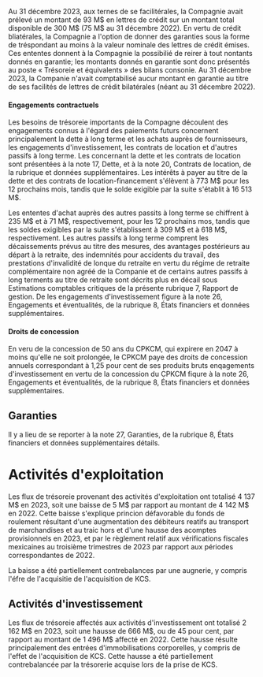 Au 31 décembre 2023, aux ternes de se facilitérales, la Compagnie avait prélevé un montant de 93 M\$ en lettres de crédit sur un montant total disponible de 300 M\$ (75 M\$ au 31 décembre 2022). En vertu de crédit bliatérales, la Compagnie a l'option de donner des garanties sous la forme de tréspondant au moins à la valeur nominale des lettres de crédit émises. Ces ententes donnent à la Compagnie la possibilié de reirer à tout nontants donnés en garantie; les montants donnés en garantie sont donc présentés au poste « Trésoreie et équivalents » des bilans consonie. Au 31 décembre 2023, la Companie n'avait comptabilisé aucur montant en garantie au titre de ses facilités de lettres de crédit bilatérales (néant au 31 décembre 2022).

#### Engagements contractuels

 Les besoins de trésoreie importants de la Compagne découlent des engagements connus à l'égard des paiements futurs concernent principalement la dette à long terme et les achats auprès de fournisseurs, les engagements d'investissement, les contrats de location et d'autres passifs à long terme. Les concernant la dette et les contrats de location sont présentées à la note 17, Dette, et à la note 20, Contrats de location, de la rubrique et données supplémentaires. Les intérêts à payer au titre de la dette et des contrats de location-financement s'élèvent à 773 M\$ pour les 12 prochains mois, tandis que le solde exigible par la suite s'établit à 16 513 M\$.

Les ententes d'achat auprès des autres passits à long terme se chiffrent à 235 M\$ et à 71 M\$, respectivement, pour les 12 prochains mos, tandis que les soldes exigibles par la suite s'établissent à 309 M\$ et à 618 M\$, respectivement. Les autres passifs à long terme comprent les décaissements prévus au titre des mesures, des avantages postérieurs au départ à la retraite, des indemnités pour accidents du travail, des prestations d'invalidité de lonque du retraite en vertu du régime de retraite complémentaire non agréé de la Companie et de certains autres passifs à long terments au titre de retraite sont décrits plus en décail sous Estimations comptables critiques de la présente rubrique 7, Rapport de gestion. De les engagements d'investissement figure à la note 26, Engagements et éventualités, de la rubrique 8, États financiers et données supplémentaires.

#### Droits de concession

En veru de la concession de 50 ans du CPKCM, qui expirere en 2047 à moins qu'elle ne soit prolongée, le CPKCM paye des droits de concession annuels correspondant à 1,25 pour cent de ses produits bruts enqagements d'investissement en vertu de la concession du CPKCM fiqure à la note 26, Engagements et éventualités, de la rubrique 8, États financiers et données supplémentaires.

## Garanties

ll y a lieu de se reporter à la note 27, Garanties, de la rubrique 8, États financiers et données supplémentaires détails.

# Activités d'exploitation

Les flux de trésoreie provenant des activités d'exploitation ont totalisé 4 137 M\$ en 2023, soit une baisse de 5 M\$ par rapport au montant de 4 142 M\$ en 2022. Cette baisse s'explique princion défavorable du fonds de roulement résultant d'une augmentation des débiteurs reatifs au transport de marchandises et au traic hors et d'une hausse des acomptes provisionnels en 2023, et par le règlement relatif aux vérifications fiscales mexicaines au troisième trimestres de 2023 par rapport aux périodes correspondantes de 2022.

La baisse a été partiellement contrebalances par une augnerie, y compris l'éfre de l'acquisitie de l'acquisition de KCS.

## Activités d'investissement

Les flux de trésoreie affectés aux activités d'investissement ont totalisé 2 162 M\$ en 2023, soit une hausse de 666 M\$, ou de 45 pour cent, par rapport au montant de 1 496 M\$ affecté en 2022. Cette hausse résulte principalement des entrées d'immobilisations corporelles, y compris de l'effet de l'acquisition de KCS. Cette hausse a été partiellement contrebalancée par la trésorerie acquise lors de la prise de KCS.